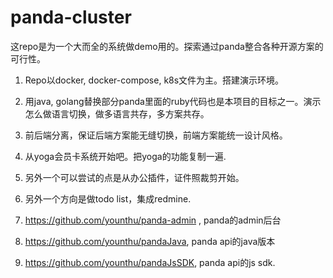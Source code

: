 # panda-cluster

这repo是为一个大而全的系统做demo用的。探索通过panda整合各种开源方案的可行性。

1. Repo以docker, docker-compose, k8s文件为主。搭建演示环境。
1. 用java, golang替换部分panda里面的ruby代码也是本项目的目标之一。演示怎么做语言切换，做多语言共存，多方案共存。
1. 前后端分离，保证后端方案能无缝切换，前端方案能统一设计风格。
1. 从yoga会员卡系统开始吧。把yoga的功能复制一遍.
1. 另外一个可以尝试的点是从办公插件，证件照裁剪开始。
1. 另外一个方向是做todo list，集成redmine.


1. https://github.com/younthu/panda-admin , panda的admin后台
2. https://github.com/younthu/pandaJava, panda api的java版本
3. https://github.com/younthu/pandaJsSDK, panda api的js sdk.
